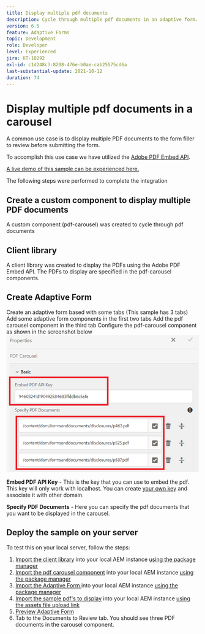 ```yaml
---
title: Display multiple pdf documents
description: Cycle through multiple pdf documents in an adaptive form.
version: 6.5
feature: Adaptive Forms
topic: Development
role: Developer
level: Experienced
jira: KT-10292
exl-id: c1d248c3-8208-476e-b0ae-cab25575cd6a
last-substantial-update: 2021-10-12
duration: 74
---
```

# Display multiple pdf documents in a carousel

A common use case is to display multiple PDF documents to the form filler to review before submitting the form.

To accomplish this use case we have utilized the [Adobe PDF Embed API](https://www.adobe.io/apis/documentcloud/dcsdk/pdf-embed.html).

[A live demo of this sample can be experienced here.](https://forms.enablementadobe.com/content/dam/formsanddocuments/wefinancecreditcard/jcr:content?wcmmode=disabled)

The following steps were performed to complete the integration

## Create a custom component to display multiple PDF documents

A custom component (pdf-carousel) was created to cycle through pdf documents

## Client library

A client library was created to display the PDFs using the Adobe PDF Embed API. The PDFs to display are specified in the pdf-carousel components.

## Create Adaptive Form

Create an adaptive form based with some tabs (This sample has 3 tabs)
Add some adaptive form components in the first two tabs
Add the pdf carousel component in the third tab
Configure the pdf-carousel component as shown in the screenshot below
![pdf-carousel](assets/pdf-carousel-af-component.png)

**Embed PDF API Key** - This is the key that you can use to embed the pdf. This key will only work with localhost. You can create [your own key](https://www.adobe.io/apis/documentcloud/dcsdk/pdf-embed.html) and associate it with other domain.

**Specify PDF Documents** - Here you can specify the pdf documents that you want to be displayed in the carousel.


## Deploy the sample on your server

To test this on your local server, follow the steps:

1. [Import the client library](assets/pdf-carousel-client-lib.zip) into your local AEM instance [using the package manager](http://localhost:4502/crx/packmgr/index.jsp)
1. [Import the pdf carousel component](assets/pdf-carousel-component.zip) into your local AEM instance [using the package manager](http://localhost:4502/crx/packmgr/index.jsp)
1. [Import the Adaptive Form ](assets/adaptive-form-pdf-carousel.zip) into your local AEM instance [using the package manager](http://localhost:4502/crx/packmgr/index.jsp)
1. [Import the sample pdf's to display](assets/pdf-carousel-sample-documents.zip) into your local AEM instance [using the assets file upload link](http://localhost:4502/assets.html/content/dam)
1. [Preview Adaptive Form](http://localhost:4502/content/dam/formsanddocuments/wefinancecreditcard/jcr:content?wcmmode=disabled)
1. Tab to the Documents to Review tab. You should see three PDF documents in the carousel component.

